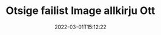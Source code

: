 ---
############################# Static ############################
layout: "auto-gen-signature"
date: 2022-03-01T15:12:22
draft: false
operation: Search
signaturetype: Image
fileformat: Ott
productName: .NET
lang: et
productCode: net
otherformats: pdf doc docx docm dot dotm dotx odt ott rtf xls xlsx xlsm xlsb csv ods ots xltx xltm ppt pptx pps ppsx odp otp potx potm pptm ppsm
breadcrumb: Search Image signatures at Ott with C#

############################# Head ############################
head_title: "Otsige allkirju Image failist Ott rakenduses C#"
head_description: "Kasutage .NET allkirjade Image otsimiseks failides Ott, kasutades paari koodirida."

############################# Header ############################
title: "Otsige failist Image allkirju Ott"
description: "Native API .NET võimaldab otsida allkirju Image juba allkirjastatud Ott failides. Tehke oma Ott dokumentides täpsem e-allkirjaotsing, kasutades paari koodirida."
bg_image: "https://cms.admin.containerize.com/templates/aspose/App_Themes/V3/images/bg/header1.png"
bg_overlay: false
button:
    enable: true

############################# SubMenu ############################
submenu:
    enable: true

    left:
        img_alt: "GroupDocs.Signature for .NET"
        image: "https://cms.admin.containerize.com/templates/groupdocs/images/product-logos/90x90-noborder/groupdocsature-net.png"
        product: "GroupDocs.Signature"
        platform: ".NET"



############################# About ############################
about:
    enable: true
    title: "Teave toote GroupDocs.Signature for .NET API kohta"
    content: |
        [GroupDocs.Signature for .NET](https://products.groupdocs.com/signature/net/) pakub .NET API-d dokumentide töötlemiseks, kasutades erinevaid allkirjatüüpe (nt tekste, pilte, digitaalseid sertifikaate, vöötkoode, QR-koode, templeid või metaandmeid). Kasutajad saavad lisada, kustutada, värskendada, kontrollida või otsida elektroonilisi allkirju PDF-failides, MS Wordi dokumentides, MS Exceli töövihikutes, MS PowerPointi esitlustes, Adobe Photoshopi failides ja erinevates pildivormingutes koos täiendava toega allkirjade atribuutide kohandamiseks vastavalt vajadusele.
    

############################# Steps ############################
steps:
    enable: true
    title_left: "Allkirjade Image otsimine failivormingus Ott"
    content_left: |
        [GroupDocs.Signature for .NET](https://products.groupdocs.com/signature/net/) hõlbustab toote .NET arendajatel allkirjade Image otsimist oma rakendustest failides Ott, rakendades mõnda lihtsat sammu.
        
        * Looge Signature klassi uus eksemplar ja edastage lähtedokumendi tee konstruktori parameetrina.
        * Looge otsingusuvandite objekt vastavalt oma vajadustele ja määrake otsingusuvandid.
        * Helistage Signature klassi eksemplari otsingumeetodile ja edastage sellele SearchOptions.
        * Töötle otsingutulemusi vastavalt oma nõudmistele.

    title_right: "Nõuded süsteemile"
    content_right: |
        Toodet GroupDocs.Signature for .NET toetavad kõik suuremad platvormid ja operatsioonisüsteemid. Enne alloleva koodi käivitamist veenduge, et teie süsteemi on installitud järgmised eeltingimused.

        * Operatsioonisüsteemid: Microsoft Windows, Linux, MacOS
        * Arenduskeskkonnad: Microsoft Visual Studio, Xamarin, MonoDevelop
        * Frameworks: .NET Framework, .NET Standard, .NET Core, Mono
        * Laadige alla toote GroupDocs.Signature for .NET uusim versioon saidilt [Nuget](https://www.nuget.org/packages/groupdocs.signature)
         
    code: |
        ```csharp    
                
        // Set up input Ott file
        string filePath = "input.ott";

        // Instantiate Signature for input file
        using (GroupDocs.Signature.Signature signature = new GroupDocs.Signature.Signature(filePath))
        {
                //Create search options
                ImageSearchOptions options = new ImageSearchOptions()
                {
                    // set minimum size if needed
                    MinContentSize = 100,
                    // set maximum image size if needed
                    MaxContentSize = 2000,                    
                    // return  Image images for processing
                    ReturnContent = true,
                    // set up type of returned  Image images
                    ReturnContentType = FileType.PNG                                 
                };

                // search for Image signatures in Ott document
                List<ImageSignature> signatures = signature.Search<ImageSignature>(options);

                // process signatures which were found                
                foreach (ImageSignature item in signatures)
                {
                    //...
                }
        }

        ```

############################# Demos ############################
demos:
    enable: true
    title: "Otsige Image elektroonilisi allkirju reaalajas demo"
    content: |
       Otsige kohe dokumendist erinevaid elektroonilisi allkirju Ott-failidele, külastades veebisaiti [GroupDocs.Signature App](https://products.groupdocs.app/signature/family).

        
############################# More Formats ############################
more_formats:
    enable: true
    title: "Otsige teisi Image allkirju, kasutades C#"
    content: |
        "Elektroonilised allkirjad otsivad erinevatest dokumentidest. Leidke allkirjad ühest populaarsest failivormingust, nagu allpool näidatud."
    format: 
           
       
back_to_top:
    enable: true
---